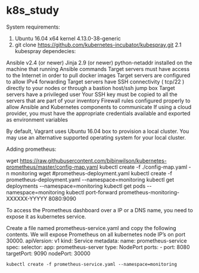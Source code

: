 # k8s_study

System requirements:
1. Ubuntu 16.04 x64 kernel 4.13.0-38-generic
2. git clone https://github.com/kubernetes-incubator/kubespray.git
   2.1  kubespray dependecies:

Ansible v2.4 (or newer)
Jinja 2.9 (or newer)
python-netaddr installed on the machine that running Ansible commands
Target servers must have access to the Internet in order to pull docker images
Target servers are configured to allow IPv4 forwarding
Target servers have SSH connectivity ( tcp/22 ) directly to your nodes or through a bastion host/ssh jump box
Target servers have a privileged user
Your SSH key must be copied to all the servers that are part of your inventory
Firewall rules configured properly to allow Ansible and Kubernetes components to communicate
If using a cloud provider, you must have the appropriate credentials available and exported as environment variables

By default, Vagrant uses Ubuntu 16.04 box to provision a local cluster. You may use an alternative supported operating system for your local cluster.

Adding prometheus:

wget https://raw.githubusercontent.com/bibinwilson/kubernetes-prometheus/master/config-map.yaml
kubectl create -f ./config-map.yaml -n monitoring
wget #prometheus-deployment.yaml
kubectl create  -f prometheus-deployment.yaml --namespace=monitoring
kubectl get deployments --namespace=monitoring
kubectl get pods --namespace=monitoring
kubectl port-forward prometheus-monitoring-XXXXXX-YYYYY 8080:9090

To access the Prometheus dashboard over a IP or a DNS name, you need to expose it as kubernetes service.

  Create a file named prometheus-service.yaml and copy the following contents. We will expose Prometheus on all kubernetes node IP’s on port 30000.
     apiVersion: v1
      kind: Service
      metadata:
    name: prometheus-service
  spec:
    selector: 
      app: prometheus-server
    type: NodePort
    ports:
      - port: 8080
        targetPort: 9090 
        nodePort: 30000
        
    kubectl create -f prometheus-service.yaml --namespace=monitoring
